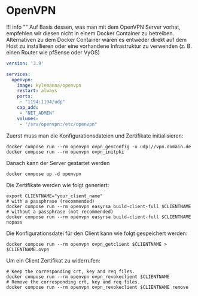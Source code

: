 # OpenVPN

!!! info ""
	Auf Basis dessen, was man mit dem OpenVPN Server vorhat, empfehlen wir diesen nicht in einem Docker Container zu
	betreiben.
	Alternativen zu dem Docker Container wären es entweder direkt auf dem Host zu installieren oder eine vorhandene
	Infrastruktur zu verwenden (z. B. einen Router wie pfSense oder VyOS)

```yaml
version: '3.9'

services:
  openvpn:
    image: kylemanna/openvpn
    restart: always
    ports:
     - "1194:1194/udp"
    cap_add:
     - "NET_ADMIN"   
    volumes:
     - "/srv/openvpn:/etc/openvpn"
```

Zuerst muss man die Konfigurationsdateien und Zertifikate initialisieren:
```shell
docker compose run --rm openvpn ovpn_genconfig -u udp://vpn.domain.de
docker compose run --rm openvpn ovpn_initpki
```

Danach kann der Server gestartet werden
```shell
docker compose up -d openvpn
```

Die Zertifikate werden wie folgt generiert:
```shell
export CLIENTNAME="your_client_name"
# with a passphrase (recommended)
docker compose run --rm openvpn easyrsa build-client-full $CLIENTNAME
# without a passphrase (not recommended)
docker compose run --rm openvpn easyrsa build-client-full $CLIENTNAME nopass
```

Die Konfigurationsdatei für den Client kann wie folgt gespeichert werden:
```shell
docker compose run --rm openvpn ovpn_getclient $CLIENTNAME > $CLIENTNAME.ovpn
```

Um ein Client Zertifikat zu widerrufen:
```shell
# Keep the corresponding crt, key and req files.
docker compose run --rm openvpn ovpn_revokeclient $CLIENTNAME
# Remove the corresponding crt, key and req files.
docker compose run --rm openvpn ovpn_revokeclient $CLIENTNAME remove
```